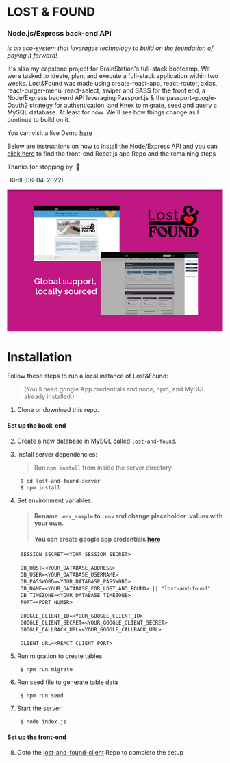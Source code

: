# LOST & FOUND 
### Node.js/Express back-end API
*is an eco-system that leverages technology to build on the foundation of paying it forward!*

 It's also my capstone project for BrainStation's full-stack bootcamp. We were tasked to ideate, plan, and execute a full-stack application within two weeks. Lost&Found was made using create-react-app, react-router, axios, react-burger-menu, react-select, swiper and SASS for the front end, a Node/Express backend API leveraging Passport.js & the passport-google-Oauth2 strategy for authentication, and Knex to migrate, seed and query a MySQL database. At least for now. We'll see how things change as I continue to build on it.
 
You can visit a live Demo [here](https://lostnfound.netlify.app/)

 Below are instructions on how to install the Node/Express API and you can [click here](https://github.com/kirill-develops/lost-and-found-client) to find the front-end React.js app Repo and the remaining steps

 Thanks for stopping by. 💫 

 -Kirill (06-04-2022)

![Screenshot of Lost&Found app](./assets/images/Desktop_1.png)

# Installation
Follow these steps to run a local instance of Lost&Found:
> (You'll need google App credentials and node, npm, and MySQL already installed.)
1. Clone or download this repo.
#### **Set up the back-end**

2. Create a new database in MySQL called `lost-and-found`.

3. Install server dependencies:

    >Run `npm install` from inside the server directory.

        $ cd lost-and-found-server
        $ npm install
4. Set environment variables:
      
      >#### Rename `.env_sample` to `.env` and change placeholder .values with your own.
      >#### You can create google app credentials [here](https://console.developers.google.com/)

        SESSION_SECRET=<YOUR_SESSION_SECRET>
        
        DB_HOST=<YOUR_DATABASE_ADDRESS>
        DB_USER=<YOUR_DATABASE_USERNAME>
        DB_PASSWORD=<YOUR_DATABASE_PASSWORD>
        DB_NAME=<YOUR_DATABASE_FOR_LOST_AND_FOUND> || "lost-and-found"
        DB_TIMEZONE=<YOUR_DATABASE_TIMEZONE>
        PORT=<PORT_NUMER>

        GOOGLE_CLIENT_ID=<YOUR_GOOGLE_CLIENT_ID>
        GOOGLE_CLIENT_SECRET=<YOUR_GOOGLE_CLIENT_SECRET>
        GOOGLE_CALLBACK_URL=<YOUR_GOOGLE_CALLBACK_URL>

        CLIENT_URL=<REACT_CLIENT_PORT>
5. Run migration to create tables
  
        $ npm run migrate
6. Run seed file to generate table data

        $ npm run seed
7. Start the server:

        $ node index.js
#### **Set up the front-end**
8. Goto the [lost-and-found-client](https://github.com/kirill-develops/lost-and-found-client) Repo to complete the setup